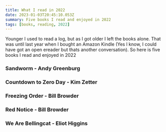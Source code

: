 ```yaml
---
title: What I read in 2022
date: 2023-01-03T20:45:10.053Z
summary: Five books I read and enjoyed in 2022
tags: [books, reading, 2022]
---
```

Younger I used to read a log, but as I got older I left the books alone. That was until last year when I bought an Amazon Kindle (Yes I know, I could have got an open ereader but thats another conversation). So here is five books I read and enjoyed in 2022

### Sandworm - Andy Greenburg

### Countdown to Zero Day - Kim Zetter

###  Freezing Order - Bill Browder

### Red Notice - Bill Browder

### We Are Bellingcat - Eliot Higgins